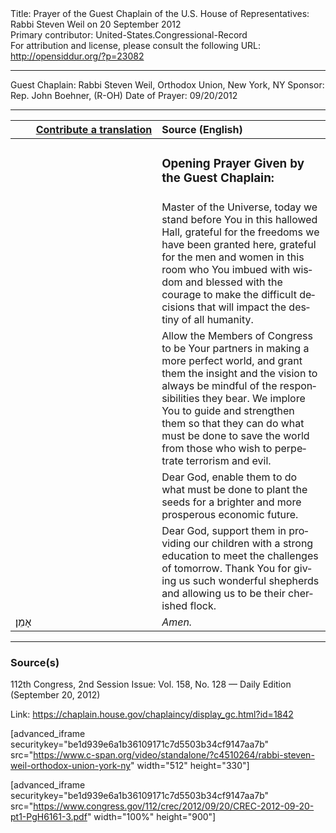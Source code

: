 <html>
<head></head>
<body>
Title: Prayer of the Guest Chaplain of the U.S. House of Representatives: Rabbi Steven Weil on 20 September 2012<br />
Primary contributor: United-States.Congressional-Record<br />
For attribution and license, please consult the following URL: <a href="http://opensiddur.org/?p=23082">http://opensiddur.org/?p=23082</a>
<p />
<hr />

Guest Chaplain: Rabbi Steven Weil, Orthodox Union, New York, NY
Sponsor: Rep. John Boehner, (R-OH)
Date of Prayer: 09/20/2012

<hr />

<table style="margin-left: auto;margin-right: auto;" class="draggable">
<thead><tr><th id="x" style="text-align: right;"><a href="/contributing/upload/">Contribute a translation</a></th><th style="text-align: left;">Source (English)</th></tr></thead>
<tbody>
<tr><td style="vertical-align:top;" width="46%">
<div class="liturgy" lang="he">

</span></div></td>
 
<td style="vertical-align:top;" width="53%">
<div class="english" lang="en">
<h3>Opening Prayer Given by the Guest Chaplain:</h3>
</div></td></tr>


<tr><td style="vertical-align:top;" width="46%">
<div class="liturgy" lang="he">

</span></div></td>
 
<td style="vertical-align:top;" width="53%">
<div class="english" lang="en">
Master of the Universe, 
today we stand before You in this hallowed Hall, 
grateful for the freedoms we have been granted here, 
grateful for the men and women in this room 
who You imbued with wisdom 
and blessed with the courage 
to make the difficult decisions 
that will impact the destiny of all humanity.
</div></td></tr>


<tr><td style="vertical-align:top;" width="46%">
<div class="liturgy" lang="he">

</span></div></td>
 
<td style="vertical-align:top;" width="53%">
<div class="english" lang="en">
Allow the Members of Congress 
to be Your partners in making a more perfect world, 
and grant them the insight and the vision 
to always be mindful of the responsibilities they bear. 
We implore You to guide and strengthen them 
so that they can do what must be done 
to save the world 
from those who wish to perpetrate terrorism and evil.
</div></td></tr>


<tr><td style="vertical-align:top;" width="46%">
<div class="liturgy" lang="he">

</span></div></td>
 
<td style="vertical-align:top;" width="53%">
<div class="english" lang="en">
Dear God, 
enable them to do what must be done 
to plant the seeds 
for a brighter and more prosperous economic future. 
</div></td></tr>


<tr><td style="vertical-align:top;" width="46%">
<div class="liturgy" lang="he">

</span></div></td>
 
<td style="vertical-align:top;" width="53%">
<div class="english" lang="en">
Dear God, 
support them in providing our children 
with a strong education 
to meet the challenges of tomorrow. 
Thank You for giving us such wonderful shepherds 
and allowing us to be their cherished flock.
</div></td></tr>


<tr><td style="vertical-align:top;" width="46%">
<div class="liturgy" lang="he">
אָמֵן׃
</span></div></td>
 
<td style="vertical-align:top;" width="53%">
<div class="english" lang="en">
<em>Amen.</em>
</div></td></tr>
</tbody></table>

<hr />

<h3>Source(s)</h3>

112th Congress, 2nd Session
Issue: Vol. 158, No. 128 — Daily Edition (September 20, 2012)

Link: <a href="https://chaplain.house.gov/chaplaincy/display_gc.html?id=1842">https://chaplain.house.gov/chaplaincy/display_gc.html?id=1842</a>

[advanced_iframe securitykey="be1d939e6a1b36109171c7d5503b34cf9147aa7b" src="https://www.c-span.org/video/standalone/?c4510264/rabbi-steven-weil-orthodox-union-york-ny" width="512" height="330"]

[advanced_iframe securitykey="be1d939e6a1b36109171c7d5503b34cf9147aa7b" src="https://www.congress.gov/112/crec/2012/09/20/CREC-2012-09-20-pt1-PgH6161-3.pdf" width="100%" height="900"]
</body>
</html>